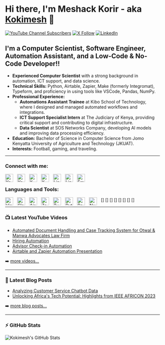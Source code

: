 # Hi there, I'm Meshack Korir - aka [Kokimesh][twitter] 👋 

[![YouTube Channel Subscribers](https://img.shields.io/youtube/channel/subscribers/UC-JNi4Lwkz_iNjCk-3Gfeyg?label=Meshack&logo=youtube&logoColor=red&style=for-the-badge)](https://www.youtube.com/@meshackkorir1525)
[![X Follow](https://img.shields.io/twitter/follow/kokimesh?color=1DA1F2&logo=X&style=for-the-badge)](https://x.com/kokimesh)
[![LinkedIn](https://img.shields.io/badge/LinkedIn-Meshack%20Korir-blue?logo=linkedin&style=for-the-badge)](https://www.linkedin.com/in/meshack-korir)




## I'm a Computer Scientist, Software Engineer, Automation Assistant, and a Low-Code & No-Code Developer!!

- **Experienced Computer Scientist** with a strong background in automation, ICT support, and data science.
- **Technical Skills:** Python, Airtable, Zapier, Make (formerly Integromat), Typeform, and proficiency in using tools like VSCode, Pandas, NumPy.
- **Professional Experience:** 
  - **Automations Assistant Trainee** at Kibo School of Technology, where I designed and managed automated workflows and integrations.
  - **ICT Support Specialist Intern** at The Judiciary of Kenya, providing critical support and contributing to digital infrastructure.
  - **Data Scientist** at SOS Networks Company, developing AI models and improving data processing efficiency.
- **Education:** Bachelor of Science in Computer Science from Jomo Kenyatta University of Agriculture and Technology (JKUAT).
- **Interests:** Football, gaming, and traveling.

---

### Connect with me:

[<img align="left" alt="YouTube" width="26px" src="https://upload.wikimedia.org/wikipedia/commons/4/42/YouTube_icon_%282013-2017%29.png" style="padding-right:10px;" />](https://www.youtube.com/@meshackkorir1525#gh-light-mode-only)
[<img align="left" alt="YouTube" width="26px" src="https://upload.wikimedia.org/wikipedia/commons/4/42/YouTube_icon_%282013-2017%29.png" style="padding-right:10px;" />](https://www.youtube.com/@meshackkorir1525#gh-dark-mode-only)
&nbsp;&nbsp;
[<img align="left" alt="X" width="26px" src="https://img.icons8.com/ios-filled/50/000000/xbox-x.png" style="padding-right:10px;" />](https://x.com/kokimesh#gh-light-mode-only)
[<img align="left" alt="X" width="26px" src="https://img.icons8.com/ios-filled/50/000000/xbox-x.png" style="padding-right:10px;" />](https://x.com/kokimesh#gh-dark-mode-only)
&nbsp;&nbsp;
[<img align="left" alt="LinkedIn" width="26px" src="https://upload.wikimedia.org/wikipedia/commons/c/ca/LinkedIn_logo_initials.png" style="padding-right:10px;" />](https://www.linkedin.com/in/meshack-korir#gh-light-mode-only)
[<img align="left" alt="LinkedIn" width="26px" src="https://upload.wikimedia.org/wikipedia/commons/c/ca/LinkedIn_logo_initials.png" style="padding-right:10px;" />](https://www.linkedin.com/in/meshack-korir#gh-dark-mode-only)
&nbsp;&nbsp;
[<img align="left" alt="Email" width="26px" src="https://img.icons8.com/ios-filled/50/000000/email.png" style="padding-right:10px;" />](mailto:meshack.korir8@gmail.com)





### Languages and Tools:

[<img align="left" alt="Visual Studio" width="26px" src="https://cdn.jsdelivr.net/gh/devicons/devicon/icons/visualstudio/visualstudio-plain.svg" style="padding-right:10px;" />]
[<img align="left" alt="Slack" width="26px" src="https://cdn.jsdelivr.net/gh/devicons/devicon/icons/slack/slack-original.svg" style="padding-right:10px;" />]
[<img align="left" alt="Airtable" width="26px" src="https://seeklogo.com/images/A/airtable-logo-216B9AF035-seeklogo.com.png" style="padding-right:10px;" />]
[<img align="left" alt="Zapier" width="26px" src="https://cdn.worldvectorlogo.com/logos/zapier.svg" style="padding-right:10px;" />]
[<img align="left" alt="Typeform" width="26px" src="https://cdn.worldvectorlogo.com/logos/typeform-1.svg" style="padding-right:10px;" />]
[<img align="left" alt="Python" width="26px" src="https://cdn.jsdelivr.net/gh/devicons/devicon/icons/python/python-original.svg" style="padding-right:10px;" />]
[<img align="left" alt="Pandas" width="26px" src="https://cdn.jsdelivr.net/gh/devicons/devicon/icons/pandas/pandas-original.svg" style="padding-right:10px;" />]
[<img align="left" alt="NumPy" width="26px" src="https://cdn.jsdelivr.net/gh/devicons/devicon/icons/numpy/numpy-original.svg" style="padding-right:10px;" />]



---

### 📺 Latest YouTube Videos

<!-- YOUTUBE:START -->
- [Automated Document Handling and Case Tracking System for Otwal & Manwa Advocates Law Firm](https://youtu.be/kQxgSfYiup0)
- [Hiring Automation](https://youtu.be/8mrllkXOabQ)
- [Advisor Check-in Automation](https://youtu.be/hJ8dbxTLilA)
- [Airtable and Zapier Automation Presentation](https://youtu.be/bY8pv3UaJwA)
<!-- YOUTUBE:END -->

➡️ [more videos...](https://www.youtube.com/@meshackkorir1525)

---


### 📕 Latest Blog Posts

<!-- BLOG-POST-LIST:START -->
- [Analyzing Customer Service Chatbot Data](https://medium.com/@meshack.korir8/analyzing-customer-service-chatbot-data-be27ffcc6ab2)
- [Unlocking Africa's Tech Potential: Highlights from IEEE AFRICON 2023](https://www.linkedin.com/pulse/unlocking-africas-tech-potential-highlights-from-ieee-meshack-korir/?trackingId=3c5x3dkBSIy%2FBmRKkixLLA%3D%3D)
<!-- BLOG-POST-LIST:END -->

➡️ [more blog posts...](https://medium.com/@meshack.korir8)

---


### :zap: GitHub Stats

<img alt="Kokimesh's GitHub Stats" src="https://github-readme-stats.vercel.app/api?username=Kokimesh&show_icons=true&hide_border=false&title_color=ff652f&icon_color=FFE400&bg_color=09131B&text_color=ffffff&border_color=0c1a25" />



[twitter]: https://x.com/kokimesh
[youtube]: https://www.youtube.com/@meshackkorir1525
[linkedin]: https://www.linkedin.com/in/meshack-korir
[Medium]: https://medium.com/@meshack.korir8
